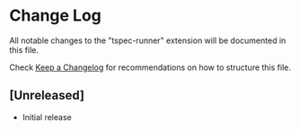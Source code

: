 # Change Log

All notable changes to the "tspec-runner" extension will be documented in this file.

Check [Keep a Changelog](http://keepachangelog.com/) for recommendations on how to structure this file.

## [Unreleased]

- Initial release